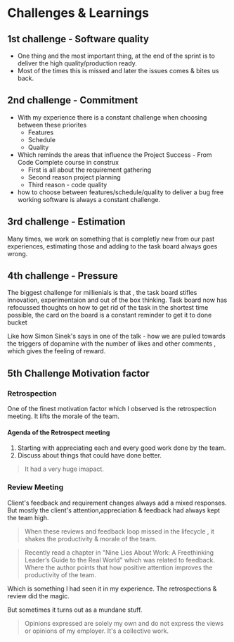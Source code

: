 # Challenges & Learnings

## 1st challenge - Software quality

- One thing and the most important thing, at the end of the sprint is to deliver the high quality/production ready.
- Most of the times this is missed and later the issues comes & bites us back.

## 2nd challenge - Commitment

- With my experience there is a constant challenge when choosing between these priorites
  - Features
  - Schedule
  - Quality
- Which reminds the areas that influence the Project Success - From Code Complete course in construx
  - First is all about the requirement gathering
  - Second reason project planning
  - Third reason - code quality
- how to choose between features/schedule/quality to deliver a bug free working software is always a constant challenge.

## 3rd challenge - Estimation

Many times, we work on something that is completly new from our past experiences, estimating those and adding to the task board always goes wrong.

## 4th challenge - Pressure

The biggest challenge for millienials is that , the task board stifles innovation, experimentaion and out of the box
thinking. Task board now has refocussed thoughts on how to get rid of the task in the shortest time possible, the card
on the board is a constant reminder to get it to done bucket

Like how Simon Sinek's says in one of the talk - how we are pulled towards the triggers of dopamine
with the number of likes and other comments , which gives the feeling of reward.

## 5th Challenge Motivation factor

### Retrospection

One of the finest motivation factor which I observed is the retrospection meeting.
It lifts the morale of the team.

#### Agenda of the Retrospect meeting

1. Starting with appreciating each and every good work done by the team.
2. Discuss about things that could have done better.

> It had a very huge imapact.

### Review Meeting

Client's feedback and requirement changes always add a mixed responses. But mostly the client's attention,appreciation & feedback had always kept the team high.

> When these reviews and feedback loop missed in the lifecycle , it shakes the productivity & morale of the team.

> Recently read a chapter in "Nine Lies About Work: A Freethinking Leader’s Guide to the Real World" which was related to feedback. Where the author points that how positive attention improves the productivity of the team.

Which is something I had seen it in my experience. The retrospections & review did the magic.

But sometimes it turns out as a mundane stuff.

> Opinions expressed are solely my own and do not express the views or opinions of my employer.
> It's a collective work.